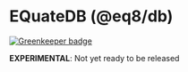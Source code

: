 # EQuateDB (@eq8/db)

[![Greenkeeper badge](https://badges.greenkeeper.io/eq8/eq8db.svg)](https://greenkeeper.io/)

**EXPERIMENTAL**: Not yet ready to be released
